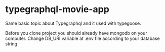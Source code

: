 # typegraphql-movie-app
Same basic topic about Typegraphql and it used with typegoose.

Before you clone project you should already have mongodb on your computer.
Change DB_URI variable at .env file according to your database string.
